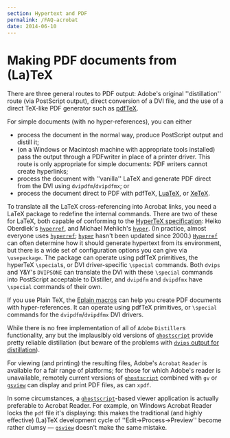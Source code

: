 ```yaml
---
section: Hypertext and PDF
permalink: /FAQ-acrobat
date: 2014-06-10
---
```


# Making PDF documents from (La)TeX

There are three general routes to PDF output: Adobe's original
''distillation'' route (via PostScript output), direct conversion of a
DVI file, and the use of a direct TeX-like PDF
generator such as [pdfTeX](FAQ-pdftex.md).

For simple documents (with no hyper-references), you can either
  

-  process the document in the normal way, produce PostScript
    output and distill it;
-  (on a Windows or Macintosh machine with appropriate
    tools installed) pass the output through a PDFwriter in place
    of a printer driver.  This route is only appropriate for simple
    documents: PDF writers cannot create hyperlinks;
-  process the document with ''vanilla'' LaTeX and generate PDF
    direct from the DVI using `dvipdfm`/`dvipdfmx`; or 
-  process the document direct to PDF with pdfTeX,
    [LuaTeX](FAQ-luatex.md), or [XeTeX](FAQ-xetex.md).

To translate all the LaTeX cross-referencing into Acrobat
links, you need a LaTeX package to redefine
the internal commands.  There are two of these for LaTeX, both
capable of conforming to the
[HyperTeX specification](FAQ-hyper.md):
Heiko Oberdiek's [`hyperref`](https://ctan.org/pkg/hyperref), and Michael Mehlich's
[`hyper`](https://ctan.org/pkg/hyper).  (In practice, almost everyone uses
[`hyperref`](https://ctan.org/pkg/hyperref); [`hyper`](https://ctan.org/pkg/hyper) hasn't been updated since 2000.)
[`Hyperref`](https://ctan.org/pkg/Hyperref) can often determine how it should generate
hypertext from its environment, but there is a wide set of
configuration options you can give via `\usepackage`.  The package
can operate using pdfTeX primitives, the hyperTeX
`\special`s, or DVI driver-specific `\special` commands.
Both `dvips` and Y&Y's `DVIPSONE` can
translate the DVI with these `\special` commands into
PostScript acceptable to Distiller, and
`dvipdfm` and `dvipdfmx` have `\special` commands of
their own.

If you use Plain TeX, the [Eplain macros](FAQ-eplain.md) can
help you create PDF documents with hyper-references.
It can operate using pdfTeX primitives, or `\special` commands
for the `dvipdfm`/`dvipdfmx` DVI drivers.

While there is no free implementation of all of `Adobe`
`Distiller`s
functionality, any but the implausibly old versions of
[`ghostscript`](http://www.ghostscript.com/)
provide pretty reliable distillation (but beware of the problems with
[`dvips` output for distillation](FAQ-dvips-pdf.md)).

For viewing (and printing) the resulting files, Adobe's
`Acrobat` `Reader` is available for a fair range of
platforms; for those for which Adobe's reader is unavailable, remotely
current versions of [`ghostscript`](http://www.ghostscript.com/)
combined with `gv` or
[`gsview`](http://www.ghostgum.com.au/) can display and
print PDF files, as can `xpdf`.

In some circumstances, a
[`ghostscript`](http://www.ghostscript.com/)-based viewer
application is actually preferable to Acrobat Reader.  For example, on
Windows Acrobat Reader locks the `pdf` file it's displaying: this
makes the traditional (and highly effective) (La)TeX development
cycle of ''Edit&rarr;Process&rarr;Preview'' become
rather clumsy&nbsp;&mdash; [`gsview`](http://www.ghostgum.com.au/)
doesn't make the same mistake.


